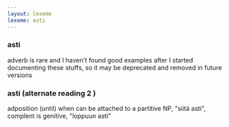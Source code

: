 ```yaml
---
layout: lexeme
lexeme: asti
---
```


###  asti 
adverb is rare and I haven't found good examples after I started documenting these stuffs, so it may be deprecated and removed in future versions


###  asti  (alternate reading 2 )

adposition (until) when can be attached to a partitive NP, "siitä asti", complent is genitive, "loppuun asti"

